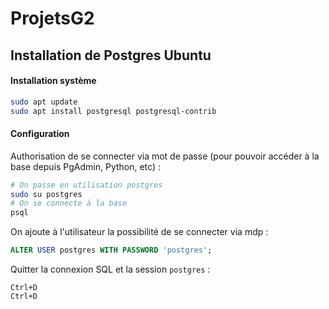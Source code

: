 # ProjetsG2

## Installation de Postgres Ubuntu

#### Installation système

```sh
sudo apt update
sudo apt install postgresql postgresql-contrib
```

#### Configuration

Authorisation de se connecter via mot de passe (pour pouvoir accéder à la base depuis PgAdmin, Python, etc) :

```sh
# On passe en utilisation postgres
sudo su postgres
# On se connecte à la base
psql
```

On ajoute à l'utilisateur la possibilité de se connecter via mdp :

```sql
ALTER USER postgres WITH PASSWORD 'postgres';
```

Quitter la connexion SQL et la session `postgres` :

```
Ctrl+D
Ctrl+D
```
